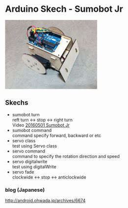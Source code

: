 # Arduino Skech - Sumobot Jr

<img src="https://github.com/FabLabKannai/SumobotJr/blob/master/docs/arduino_ver.jpg" width="300" /> <br/>

## Skechs
- sumobot turn <br/>
  reft turn <-> stop <-> right turn <br/>
  Video [20160501 Sumobot Jr](https://www.youtube.com/watch?v=96kZ15I-gVY) <br/>
- sumobot command <br/>
  command specify forward, backward or etc
- servo class <br/>
  test using Servo class <br/>
- servo command <br/>
  command to specify the rotation direction and speed <br/>
- servo digitalwrite <br/>
  test using digitalWrite <br/>
- servo fade <br/>
  clockwide <-> stop <-> anticlockwide <br/>

### blog (Japanese)
http://android.ohwada.jp/archives/6674
